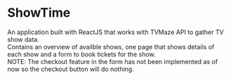 # ShowTime
An application built with ReactJS that works with TVMaze API to gather TV show data. <br>
Contains an overview of availble shows, one page that shows details of each show and a form to book tickets for the show. <br>
NOTE: The checkout feature in the form has not been implemented as of now so the checkout button will do nothing.
